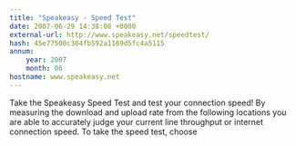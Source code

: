 ```yaml
---
title: "Speakeasy - Speed Test"
date: 2007-06-29 14:38:08 +0000
external-url: http://www.speakeasy.net/speedtest/
hash: 45e77500c304fb592a1169d5fc4a5115
annum:
    year: 2007
    month: 06
hostname: www.speakeasy.net
---
```


Take the Speakeasy Speed Test and test your connection speed! By measuring the download and upload rate from the following locations you are able to accurately judge your current line throughput or internet connection speed. To take the speed test, choose
